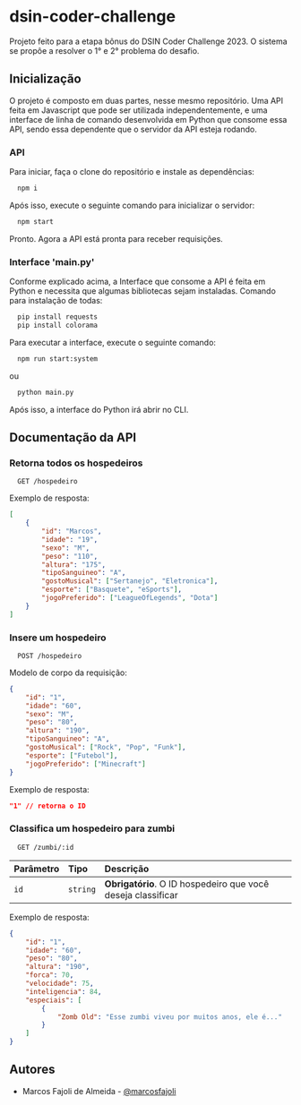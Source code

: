 # dsin-coder-challenge

Projeto feito para a etapa bônus do DSIN Coder Challenge 2023. O sistema se propôe a resolver o 1° e 2° problema do desafio.

## Inicialização

O projeto é composto em duas partes, nesse mesmo repositório. Uma API feita em Javascript que pode ser utilizada independentemente, e uma interface de linha de comando desenvolvida em Python que consome essa API, sendo essa dependente que o servidor da API esteja rodando.

### API

Para iniciar, faça o clone do repositório e instale as dependências:

```bash
  npm i
```

Após isso, execute o seguinte comando para inicializar o servidor:

```bash
  npm start
```

Pronto. Agora a API está pronta para receber requisições.

### Interface 'main.py'

Conforme explicado acima, a Interface que consome a API é feita em Python e necessita que algumas bibliotecas sejam instaladas. Comando para instalação de todas:

```bash
  pip install requests
  pip install colorama
```

Para executar a interface, execute o seguinte comando:

```bash
  npm run start:system
```

ou

```bash
  python main.py
```

Após isso, a interface do Python irá abrir no CLI.

## Documentação da API

### Retorna todos os hospedeiros

```http
  GET /hospedeiro
```

Exemplo de resposta:

```json
[
    {
        "id": "Marcos",
        "idade": "19",
        "sexo": "M",
        "peso": "110",
        "altura": "175",
        "tipoSanguineo": "A",
        "gostoMusical": ["Sertanejo", "Eletronica"],
        "esporte": ["Basquete", "eSports"],
        "jogoPreferido": ["LeagueOfLegends", "Dota"]
    }
]
```

### Insere um hospedeiro

```http
  POST /hospedeiro
```

Modelo de corpo da requisição:

```json
{
    "id": "1",
    "idade": "60",
    "sexo": "M",
    "peso": "80",
    "altura": "190",
    "tipoSanguineo": "A",
    "gostoMusical": ["Rock", "Pop", "Funk"],
    "esporte": ["Futebol"],
    "jogoPreferido": ["Minecraft"]
}
```

Exemplo de resposta:

```json
"1" // retorna o ID
```

### Classifica um hospedeiro para zumbi

```http
  GET /zumbi/:id
```

| Parâmetro | Tipo     | Descrição                                                    |
| :-------- | :------- | :----------------------------------------------------------- |
| `id`      | `string` | **Obrigatório**. O ID hospedeiro que você deseja classificar |

Exemplo de resposta:

```json
{
    "id": "1",
    "idade": "60",
    "peso": "80",
    "altura": "190",
    "forca": 70,
    "velocidade": 75,
    "inteligencia": 84,
    "especiais": [
        {
            "Zomb Old": "Esse zumbi viveu por muitos anos, ele é..."
        }
    ]
}
```

## Autores

-   Marcos Fajoli de Almeida - [@marcosfajoli](https://github.com/MarcosFajoli)
